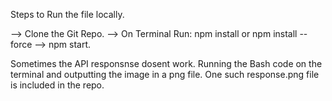 Steps to Run the file locally. 

--> Clone the Git Repo.
--> On Terminal Run: npm install or npm install --force
--> npm start.


Sometimes the API responsnse dosent work.
Running the Bash code on the terminal and outputting the image in a png file.
One such response.png file is included in the repo.
